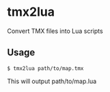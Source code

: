tmx2lua
=======

Convert TMX files into Lua scripts

## Usage

    $ tmx2lua path/to/map.tmx

This will output path/to/map.lua
